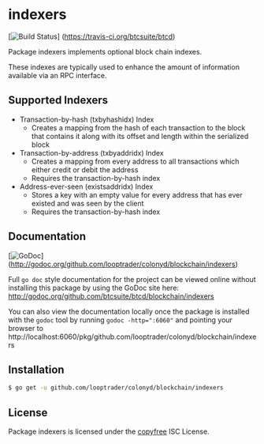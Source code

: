 indexers
========

[![Build Status](https://travis-ci.org/btcsuite/btcd.png?branch=master)]
(https://travis-ci.org/btcsuite/btcd)

Package indexers implements optional block chain indexes.

These indexes are typically used to enhance the amount of information available
via an RPC interface.

## Supported Indexers

- Transaction-by-hash (txbyhashidx) Index
  - Creates a mapping from the hash of each transaction to the block that
    contains it along with its offset and length within the serialized block
- Transaction-by-address (txbyaddridx) Index
  - Creates a mapping from every address to all transactions which either credit
    or debit the address
  - Requires the transaction-by-hash index
- Address-ever-seen (existsaddridx) Index
  - Stores a key with an empty value for every address that has ever existed 
    and was seen by the client
  - Requires the transaction-by-hash index

## Documentation

[![GoDoc](https://godoc.org/github.com/looptrader/colonyd/blockchain/indexers?status.png)]
(http://godoc.org/github.com/looptrader/colonyd/blockchain/indexers)

Full `go doc` style documentation for the project can be viewed online without
installing this package by using the GoDoc site here:
http://godoc.org/github.com/btcsuite/btcd/blockchain/indexers

You can also view the documentation locally once the package is installed with
the `godoc` tool by running `godoc -http=":6060"` and pointing your browser to
http://localhost:6060/pkg/github.com/looptrader/colonyd/blockchain/indexers

## Installation

```bash
$ go get -u github.com/looptrader/colonyd/blockchain/indexers
```

## License

Package indexers is licensed under the [copyfree](http://copyfree.org) ISC
License.
